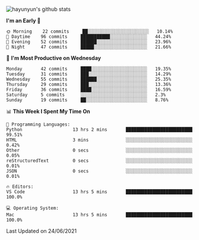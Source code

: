 
![hayunyun's github stats](https://github-readme-stats.vercel.app/api?username=hayunyun&show_icons=true)


<!--START_SECTION:waka-->
**I'm an Early 🐤** 

```text
🌞 Morning    22 commits     ██░░░░░░░░░░░░░░░░░░░░░░░   10.14% 
🌆 Daytime    96 commits     ███████████░░░░░░░░░░░░░░   44.24% 
🌃 Evening    52 commits     ██████░░░░░░░░░░░░░░░░░░░   23.96% 
🌙 Night      47 commits     █████░░░░░░░░░░░░░░░░░░░░   21.66%

```
📅 **I'm Most Productive on Wednesday** 

```text
Monday       42 commits     ████░░░░░░░░░░░░░░░░░░░░░   19.35% 
Tuesday      31 commits     ███░░░░░░░░░░░░░░░░░░░░░░   14.29% 
Wednesday    55 commits     ██████░░░░░░░░░░░░░░░░░░░   25.35% 
Thursday     29 commits     ███░░░░░░░░░░░░░░░░░░░░░░   13.36% 
Friday       36 commits     ████░░░░░░░░░░░░░░░░░░░░░   16.59% 
Saturday     5 commits      ░░░░░░░░░░░░░░░░░░░░░░░░░   2.3% 
Sunday       19 commits     ██░░░░░░░░░░░░░░░░░░░░░░░   8.76%

```


📊 **This Week I Spent My Time On** 

```text
💬 Programming Languages: 
Python                   13 hrs 2 mins       █████████████████████████   99.51% 
HTML                     3 mins              ░░░░░░░░░░░░░░░░░░░░░░░░░   0.42% 
Other                    0 secs              ░░░░░░░░░░░░░░░░░░░░░░░░░   0.05% 
reStructuredText         0 secs              ░░░░░░░░░░░░░░░░░░░░░░░░░   0.01% 
JSON                     0 secs              ░░░░░░░░░░░░░░░░░░░░░░░░░   0.01%

🔥 Editors: 
VS Code                  13 hrs 5 mins       █████████████████████████   100.0%

💻 Operating System: 
Mac                      13 hrs 5 mins       █████████████████████████   100.0%

```


 Last Updated on 24/06/2021
<!--END_SECTION:waka-->

<!--
**hayunyun/hayunyun** is a ✨ _special_ ✨ repository because its `README.md` (this file) appears on your GitHub profile.

Here are some ideas to get you started:

- 🔭 I’m currently working on ...
- 🌱 I’m currently learning ...
- 👯 I’m looking to collaborate on ...
- 🤔 I’m looking for help with ...
- 💬 Ask me about ...
- 📫 How to reach me: ...
- 😄 Pronouns: ...
- ⚡ Fun fact: ...
-->
